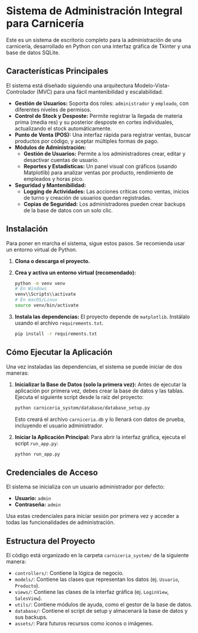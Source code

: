 # Sistema de Administración Integral para Carnicería

Este es un sistema de escritorio completo para la administración de una carnicería, desarrollado en Python con una interfaz gráfica de Tkinter y una base de datos SQLite.

## Características Principales

El sistema está diseñado siguiendo una arquitectura Modelo-Vista-Controlador (MVC) para una fácil mantenibilidad y escalabilidad.

- **Gestión de Usuarios:** Soporta dos roles: `administrador` y `empleado`, con diferentes niveles de permisos.
- **Control de Stock y Desposte:** Permite registrar la llegada de materia prima (media res) y su posterior desposte en cortes individuales, actualizando el stock automáticamente.
- **Punto de Venta (POS):** Una interfaz rápida para registrar ventas, buscar productos por código, y aceptar múltiples formas de pago.
- **Módulos de Administración:**
  - **Gestión de Usuarios:** Permite a los administradores crear, editar y desactivar cuentas de usuario.
  - **Reportes y Estadísticas:** Un panel visual con gráficos (usando Matplotlib) para analizar ventas por producto, rendimiento de empleados y horas pico.
- **Seguridad y Mantenibilidad:**
  - **Logging de Actividades:** Las acciones críticas como ventas, inicios de turno y creación de usuarios quedan registradas.
  - **Copias de Seguridad:** Los administradores pueden crear backups de la base de datos con un solo clic.

## Instalación

Para poner en marcha el sistema, sigue estos pasos. Se recomienda usar un entorno virtual de Python.

1.  **Clona o descarga el proyecto.**

2.  **Crea y activa un entorno virtual (recomendado):**
    ```bash
    python -m venv venv
    # En Windows
    venv\\Scripts\\activate
    # En macOS/Linux
    source venv/bin/activate
    ```

3.  **Instala las dependencias:**
    El proyecto depende de `matplotlib`. Instálalo usando el archivo `requirements.txt`.
    ```bash
    pip install -r requirements.txt
    ```

## Cómo Ejecutar la Aplicación

Una vez instaladas las dependencias, el sistema se puede iniciar de dos maneras:

1.  **Inicializar la Base de Datos (solo la primera vez):**
    Antes de ejecutar la aplicación por primera vez, debes crear la base de datos y las tablas. Ejecuta el siguiente script desde la raíz del proyecto:
    ```bash
    python carniceria_system/database/database_setup.py
    ```
    Esto creará el archivo `carniceria.db` y lo llenará con datos de prueba, incluyendo el usuario administrador.

2.  **Iniciar la Aplicación Principal:**
    Para abrir la interfaz gráfica, ejecuta el script `run_app.py`:
    ```bash
    python run_app.py
    ```

## Credenciales de Acceso

El sistema se inicializa con un usuario administrador por defecto:

-   **Usuario:** `admin`
-   **Contraseña:** `admin`

Usa estas credenciales para iniciar sesión por primera vez y acceder a todas las funcionalidades de administración.

## Estructura del Proyecto

El código está organizado en la carpeta `carniceria_system/` de la siguiente manera:
-   `controllers/`: Contiene la lógica de negocio.
-   `models/`: Contiene las clases que representan los datos (ej. `Usuario`, `Producto`).
-   `views/`: Contiene las clases de la interfaz gráfica (ej. `LoginView`, `SalesView`).
-   `utils/`: Contiene módulos de ayuda, como el gestor de la base de datos.
-   `database/`: Contiene el script de setup y almacenará la base de datos y sus backups.
-   `assets/`: Para futuros recursos como iconos o imágenes.
